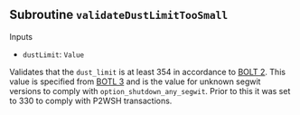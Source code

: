 ## Subroutine `validateDustLimitTooSmall`

Inputs

-   `dustLimit`: `Value`

Validates that the `dust_limit` is at least 354 in accordance to [BOLT 2](https://github.com/lightning/bolts/blob/master/02-peer-protocol.md#the-open_channel-message). This value is specified from [BOTL 3](https://github.com/lightning/bolts/blob/master/03-transactions.md#dust-limits) and is the value for unknown segwit versions to comply with `option_shutdown_any_segwit`. Prior to this it was set to 330 to comply with P2WSH transactions.
